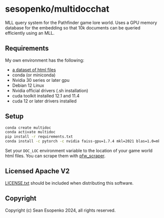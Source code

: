 # sesopenko/multidocchat

MLL query system for the Pathfinder game lore world. Uses a GPU memory database for the embedding so that 10k documents
can be queried efficiently using an MLL.

## Requirements

My own environment has the following:

* [a dataset of html files](https://github.com/sesopenko/pfw_scraper) 
* conda (or miniconda)
* Nvidia 30 series or later gpu
* Debian 12 Linux
* Nvidia official drivers (.sh installation)
* cuda toolkit installed 12.1 and 11.4
* cuda 12 or later drivers installed

## Setup

```bash
conda create multidoc
conda activate multidoc
pip install -r requirements.txt
conda install -c pytorch -c nvidia faiss-gpu=1.7.4 mkl=2021 blas=1.0=mkl
```

Set your `DOC_LOC` environment variable to the location of your game world html files. You can scrape them with
[pfw_scraper](https://github.com/sesopenko/pfw_scraper).

## Licensed Apache V2

[LICENSE.txt](LICENSE.txt) should be included when distributing this software.

## Copyright

Copyright (c) Sean Esopenko 2024, all rights reserved.